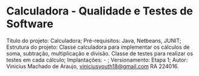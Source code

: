 # Calculadora - Qualidade e Testes de Software

Título do projeto: Calculadora;
Pré-requisitos: Java, Netbeans, JUNIT;
Estrutura do projeto: Classe calculadora para implementar os cálculos de soma, subtração, multiplicação e divisão. Classe de testes para realizar os testes em cada cálculo;
Implantações: - ;
Versionamento: Etapa 1;
Autor: Vinicius Machado de Araujo, viniciusyouth18@gmail.com RA 224016.
